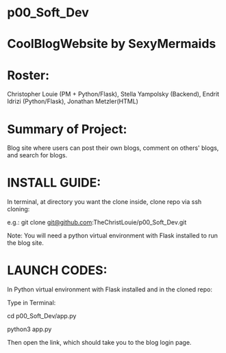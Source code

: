 # p00_Soft_Dev
# CoolBlogWebsite by SexyMermaids
# Roster:
Christopher Louie (PM + Python/Flask), Stella Yampolsky (Backend), Endrit Idrizi (Python/Flask), Jonathan Metzler(HTML)
# Summary of Project:
Blog site where users can post their own blogs, comment on others' blogs, and search for blogs.
# INSTALL GUIDE:
In terminal, at directory you want the clone inside, clone repo via ssh cloning:

e.g.: git clone git@github.com:TheChristLouie/p00_Soft_Dev.git

Note: You will need a python virtual environment with Flask installed to run the blog site.

# LAUNCH CODES:
In Python virtual environment with Flask installed and in the cloned repo:

Type in Terminal:

cd p00_Soft_Dev/app.py

python3 app.py

Then open the link, which should take you to the blog login page.
